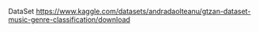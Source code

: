 DataSet
https://www.kaggle.com/datasets/andradaolteanu/gtzan-dataset-music-genre-classification/download
